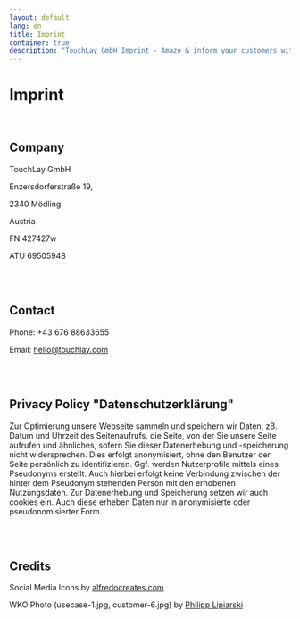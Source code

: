```yaml
---
layout: default
lang: en
title: Imprint
container: true
description: "TouchLay GmbH Imprint - Amaze & inform your customers with interactive presentations!"
---
```


# Imprint

<br />

## Company
TouchLay GmbH

Enzersdorferstraße 19,

2340 Mödling

Austria

FN 427427w

ATU 69505948

<br />
<br />

## Contact

Phone: +43 676 88633655

Email: [hello@touchlay.com](mailto:hello@touchlay.com)

<br />
<br />

## Privacy Policy "Datenschutzerklärung"

Zur Optimierung unsere Webseite sammeln und speichern wir Daten, zB. Datum
und Uhrzeit des Seitenaufrufs, die Seite, von der Sie unsere Seite aufrufen
und ähnliches, sofern Sie dieser Datenerhebung und -speicherung nicht
widersprechen. Dies erfolgt anonymisiert, ohne den Benutzer der Seite
persönlich zu identifizieren. Ggf. werden Nutzerprofile mittels eines
Pseudonyms erstellt. Auch hierbei erfolgt keine Verbindung zwischen der hinter
dem Pseudonym stehenden Person mit den erhobenen Nutzungsdaten. Zur
Datenerhebung und Speicherung setzen wir auch cookies ein. Auch diese erheben
Daten nur in anonymisierte oder pseudonomisierter Form.

<br />
<br />

## Credits

Social Media Icons by [alfredocreates.com](https://www.alfredocreates.com/)

WKO Photo (usecase-1.jpg, customer-6.jpg) by [Philipp Lipiarski](http://www.lipiarski.com/)
